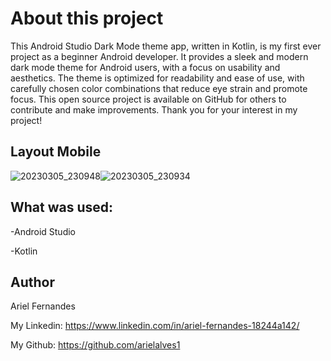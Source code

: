 # About this project

This Android Studio Dark Mode theme app, written in Kotlin, is my first ever project as a beginner Android developer. It provides a sleek and modern dark mode theme for Android users, with a focus on usability and aesthetics. The theme is optimized for readability and ease of use, with carefully chosen color combinations that reduce eye strain and promote focus. This open source project is available on GitHub for others to contribute and make improvements. Thank you for your interest in my project!

## Layout Mobile

![20230305_230948](https://user-images.githubusercontent.com/18384920/223004641-39f3248f-248c-413c-9b3f-a9c845283972.jpg)![20230305_230934](https://user-images.githubusercontent.com/18384920/223004659-9a0a975f-95ed-48db-905e-58e0d633619c.jpg)


## What was used:

-Android Studio

-Kotlin

## Author

Ariel Fernandes

My Linkedin:
https://www.linkedin.com/in/ariel-fernandes-18244a142/

My Github:
https://github.com/arielalves1


